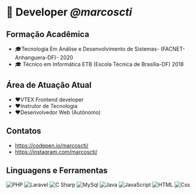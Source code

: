 # :boy: Developer _@marcoscti_
## Formação Acadêmica
* :mortar_board:Tecnologia Em Análise e Desenvolvimento de Sistemas- (FACNET- Anhanguera-DF)- 2020
* :mortar_board: Técnico em Informática ETB (Escola Técnica de Brasília-DF) 2018
## Área de Atuação Atual
* :heart:VTEX Frontend developer
* :heart:Instrutor de Tecnologia
* :heart:Desenvolvedor Web (Autônomo)
## Contatos
* https://codepen.io/marcoscti/
* https://instagram.com/marcoscti/
## Linguagens e Ferramentas
<p>
  <img alt="PHP" src="https://img.shields.io/badge/Php-777BB4?logo=php&logoColor=white&style=for-the-badge" />
  <img alt="Laravel" src="https://img.shields.io/badge/laravel-F05340?logo=laravel&logoColor=white&style=for-the-badge" />
  <img alt="C Sharp" src="https://img.shields.io/badge/C%23-239120?logo=c-sharp&logoColor=white&style=for-the-badge" />
  <img alt="MySql" src="https://img.shields.io/badge/mysql-4479A1?logo=mysql&logoColor=white&style=for-the-badge" />
  <img alt="Java" src="https://img.shields.io/badge/java-007396?logo=java&logoColor=white&style=for-the-badge" />
  <img alt="JavaScript" src="https://img.shields.io/badge/JavaScript-F7DF1E?logo=javascript&logoColor=white&style=for-the-badge" />
  <img alt="HTML" src="https://img.shields.io/badge/HTML-E34F26?logo=html5&logoColor=white&style=for-the-badge" />
  <img alt="Css" src="https://img.shields.io/badge/CSS-1572B6?logo=css3&logoColor=white&style=for-the-badge" />
</p>

